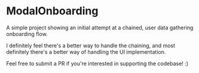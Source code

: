 # ModalOnboarding

A simple project showing an initial attempt at a chained, user data gathering onboarding flow.

I definitely feel there's a better way to handle the chaining, and most definitely there's a better way of handling the UI implementation. 

Feel free to submit a PR if you're interested in supporting the codebase! :) 


